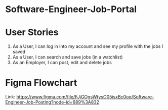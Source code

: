 # Software-Engineer-Job-Portal

# User Stories

1. As a User, I can log in into my account and see my profile with the jobs I saved
2. As a User, I can search and save jobs (in a watchlist)
3. As an Employer, I can post, edit and delete jobs

# Figma Flowchart

Link: https://www.figma.com/file/FJjGOgsWtysO05isxBc0oq/Software-Engineer-Job-Posting?node-id=689%3A832